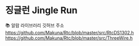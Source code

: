 # 징글런 Jingle Run

📚 알람 라이브러리 깃허브 주소 <br>
https://github.com/Makuna/Rtc/blob/master/src/RtcDS1302.h <br>
https://github.com/Makuna/Rtc/blob/master/src/ThreeWire.h

